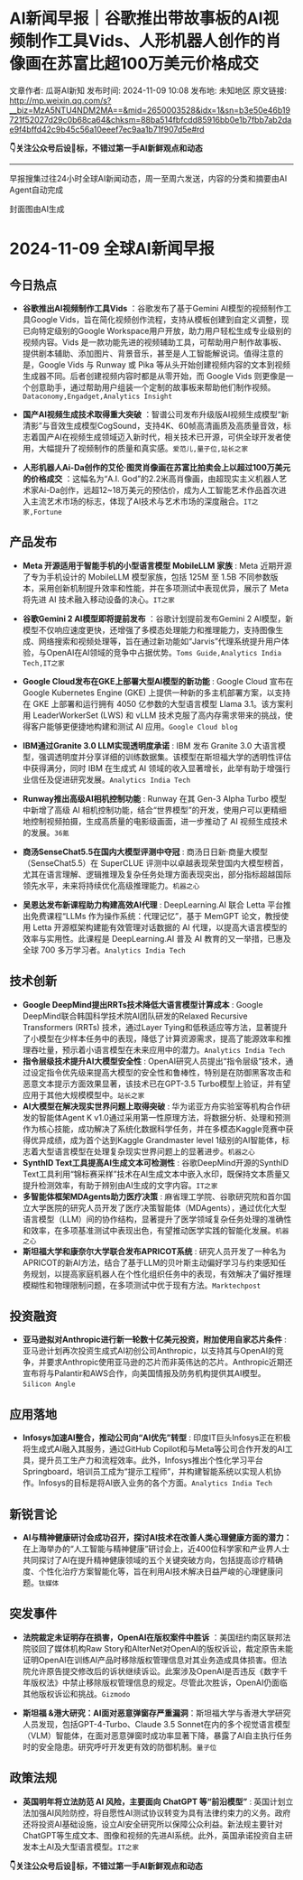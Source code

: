 # AI新闻早报｜谷歌推出带故事板的AI视频制作工具Vids、人形机器人创作的肖像画在苏富比超100万美元价格成交

文章作者: 瓜哥AI新知
发布时间: 2024-11-09 10:08
发布地: 未知地区
原文链接: http://mp.weixin.qq.com/s?__biz=MzA5NTU4NDM2MA==&mid=2650003528&idx=1&sn=b3e50e46b19721f52027d29c0b68ca64&chksm=88ba514fbfcdd85916bb0e1b7fbb7ab2dae9f4bffd42c9b45c56a10eeef7ec9aa1b71f907d5e#rd

**👇关注公众号后设🌟标，不错过第一手AI新鲜观点和动态**

****

早报搜集过往24小时全球AI新闻动态，周一至周六发送，内容的分类和摘要由AI Agent自动完成

封面图由AI生成

# 2024-11-09 全球AI新闻早报

## 今日热点

  * **谷歌推出AI视频制作工具Vids** ：谷歌发布了基于Gemini AI模型的视频制作工具Google Vids，旨在简化视频创作流程，支持从模板创建到自定义调整，现已向特定级别的Google Workspace用户开放，助力用户轻松生成专业级别的视频内容。Vids 是一款功能先进的视频辅助工具，可帮助用户制作故事板、提供剧本辅助、添加图片、背景音乐，甚至是人工智能解说词。值得注意的是，Google Vids 与 Runway 或 Pika 等从头开始创建视频内容的文本到视频生成器不同。后者创建视频内容时都是从零开始，而 Google Vids 则更像是一个创意助手，通过帮助用户组装一个定制的故事板来帮助他们制作视频。`Dataconomy,Engadget,Analytics Insight`

  * **国产AI视频生成技术取得重大突破** ：智谱公司发布升级版AI视频生成模型“新清影”与音效生成模型CogSound，支持4K、60帧高清画质及高质量音效，标志着国产AI在视频生成领域迈入新时代，相关技术已开源，可供全球开发者使用，大幅提升了视频制作的质量和真实感。`爱范儿,量子位,站长之家`

  * **人形机器人Ai-Da创作的艾伦·图灵肖像画在苏富比拍卖会上以超过100万美元的价格成交** ：这幅名为“A.I. God”的2.2米高肖像画，由超现实主义机器人艺术家Ai-Da创作，远超12~18万美元的预估价，成为人工智能艺术作品首次进入主流艺术市场的标志，体现了AI技术与艺术市场的深度融合。`IT之家,Fortune`

## 产品发布

  * **Meta 开源适用于智能手机的小型语言模型 MobileLLM 家族** : Meta 近期开源了专为手机设计的 MobileLLM 模型家族，包括 125M 至 1.5B 不同参数版本，采用创新机制提升效率和性能，并在多项测试中表现优异，展示了 Meta 将先进 AI 技术融入移动设备的决心。`IT之家`

  * **谷歌Gemini 2 AI模型即将提前发布** ：谷歌计划提前发布Gemini 2 AI模型，新模型不仅响应速度更快，还增强了多模态处理能力和推理能力，支持图像生成、网络搜索和视频处理等，旨在通过新功能如“Jarvis”代理系统提升用户体验，与OpenAI在AI领域的竞争中占据优势。`Toms Guide,Analytics India Tech,IT之家`

  * **Google Cloud发布在GKE上部署大型AI模型的新功能** : Google Cloud 宣布在 Google Kubernetes Engine (GKE) 上提供一种新的多主机部署方案，以支持在 GKE 上部署和运行拥有 4050 亿参数的大型语言模型 Llama 3.1。该方案利用 LeaderWorkerSet (LWS) 和 vLLM 技术克服了高内存需求带来的挑战，使得客户能够更便捷地构建和测试 AI 应用。`Google Cloud blog`

  * **IBM通过Granite 3.0 LLM实现透明度承诺** : IBM 发布 Granite 3.0 大语言模型，强调透明度并分享详细的训练数据集。该模型在斯坦福大学的透明性评估中获得满分，同时 IBM 在生成式 AI 领域的收入显著增长，此举有助于增强行业信任及促进研究发展。`Analytics India Tech`

  * **Runway推出高级AI相机控制功能** : Runway 在其 Gen-3 Alpha Turbo 模型中新增了高级 AI 相机控制功能，结合“世界模型”的开发，使用户可以更精细地控制视频拍摄，生成高质量的电影级画面，进一步推动了 AI 视频生成技术的发展。`36氪`

  * **商汤SenseChat5.5在国内大模型评测中夺冠** : 商汤日日新·商量大模型（SenseChat5.5）在 SuperCLUE 评测中以卓越表现荣登国内大模型榜首，尤其在语言理解、逻辑推理及复杂任务处理方面表现突出，部分指标超越国际领先水平，未来将持续优化高级推理能力。`机器之心`

  * **吴恩达发布新课程助力构建高效AI代理** : DeepLearning.AI 联合 Letta 平台推出免费课程“LLMs 作为操作系统：代理记忆”，基于 MemGPT 论文，教授使用 Letta 开源框架构建能有效管理对话数据的 AI 代理，以提高大语言模型的效率与实用性。此课程是 DeepLearning.AI 普及 AI 教育的又一举措，已惠及全球 700 多万学习者。`Analytics India Tech`

## 技术创新

  * **Google DeepMind提出RRTs技术降低大语言模型计算成本** : Google DeepMind联合韩国科学技术院AI团队研发的Relaxed Recursive Transformers (RRTs) 技术，通过Layer Tying和低秩适应等方法，显著提升了小模型在少样本任务中的表现，降低了计算资源需求，提高了能源效率和推理吞吐量，预示着小语言模型在未来应用中的潜力。`Analytics India Tech`
  * **指令层级技术提升AI大模型安全性** : OpenAI研究人员提出“指令层级”技术，通过设定指令优先级来提高大模型的安全性和鲁棒性，特别是在防御黑客攻击和恶意文本提示方面效果显著，该技术已在GPT-3.5 Turbo模型上验证，并有望应用于其他大规模模型中。`站长之家`
  * **AI大模型在解决现实世界问题上取得突破** : 华为诺亚方舟实验室等机构合作研发的智能体Agent K v1.0通过采用第一性原理方法，将数据分析、处理和预测作为核心技能，成功解决了系统化数据科学任务，并在多模态Kaggle竞赛中获得优异成绩，成为首个达到Kaggle Grandmaster level 1级别的AI智能体，标志着大型语言模型在处理复杂现实世界问题上的显著进步。`机器之心`
  * **SynthID Text工具提高AI生成文本可检测性** : 谷歌DeepMind开源的SynthID Text工具利用“锦标赛采样”技术在AI生成文本中嵌入水印，既保持文本质量又提升检测效率，有助于辨别由AI生成的文字内容。`IT之家`
  * **多智能体框架MDAgents助力医疗决策** : 麻省理工学院、谷歌研究院和首尔国立大学医院的研究人员开发了医疗决策智能体（MDAgents），通过优化大型语言模型（LLM）间的协作结构，显著提升了医学领域复杂任务处理的准确性和效率，在多项基准测试中表现出色，有望推动医学实践的智能化发展。`机器之心`
  * **斯坦福大学和康奈尔大学联合发布APRICOT系统** : 研究人员开发了一种名为APRICOT的新AI方法，结合了基于LLM的贝叶斯主动偏好学习与约束感知任务规划，以提高家庭机器人在个性化组织任务中的表现，有效解决了偏好推理模糊性和物理限制问题，在多项测试中优于现有方法。`Marktechpost`

## 投资融资

  * **亚马逊拟对Anthropic进行新一轮数十亿美元投资，附加使用自家芯片条件** : 亚马逊计划再次投资生成式AI初创公司Anthropic，以支持其与OpenAI的竞争，并要求Anthropic使用亚马逊的芯片而非英伟达的芯片。Anthropic近期还宣布将与Palantir和AWS合作，向美国情报及防务机构提供其AI模型。`Silicon Angle`

## 应用落地

  * **Infosys加速AI整合，推动公司向“AI优先”转型** : 印度IT巨头Infosys正在积极将生成式AI融入其服务，通过GitHub Copilot和与Meta等公司合作开发的AI工具，提升员工生产力和流程效率。此外，Infosys推出个性化学习平台Springboard，培训员工成为“提示工程师”，并构建智能系统以实现人机协作。Infosys的目标是将AI嵌入业务的各个方面。`Analytics India Tech`

## 新锐言论

  * **AI与精神健康研讨会成功召开，探讨AI技术在改善人类心理健康方面的潜力：** 在上海举办的“人工智能与精神健康”研讨会上，近400位科学家和产业界人士共同探讨了AI在提升精神健康领域的五个关键突破方向，包括提高诊疗精确度、个性化治疗方案智能化等，旨在利用AI技术解决日益严峻的心理健康问题。`钛媒体`

## 突发事件

  * **法院裁定未证明存在损害，OpenAI在版权案件中胜诉** ：美国纽约南区联邦法院驳回了媒体机构Raw Story和AlterNet对OpenAI的版权诉讼，裁定原告未能证明OpenAI在训练AI产品时移除版权管理信息对其业务造成具体损害。但法院允许原告提交修改后的诉状继续诉讼。此案涉及OpenAI是否违反《数字千年版权法》中禁止移除版权管理信息的规定。尽管此次胜诉，OpenAI仍面临其他版权诉讼和挑战。`Gizmodo`

  * **斯坦福 &港大研究：AI面对恶意弹窗存严重漏洞**：斯坦福大学与香港大学研究人员发现，包括GPT-4-Turbo、Claude 3.5 Sonnet在内的多个视觉语言模型（VLM）智能体，在面对恶意弹窗时成功率显著下降，暴露了AI自主执行任务时的安全隐患。研究呼吁开发更有效的防御机制。`量子位`

## 政策法规

  * **英国明年将立法防范 AI 风险，主要面向 ChatGPT 等“前沿模型”** : 英国计划立法加强AI风险防控，将自愿性AI测试协议转变为具有法律约束力的义务。政府还将投资AI基础设施，设立AI安全研究所以保障公众利益。新法规主要针对ChatGPT等生成文本、图像和视频的先进AI系统。此外，英国承诺投资自主研发本土AI及大型语言模型。`IT之家`

**👇关注公众号后设🌟标，不错过第一手AI新鲜观点和动态**

  

